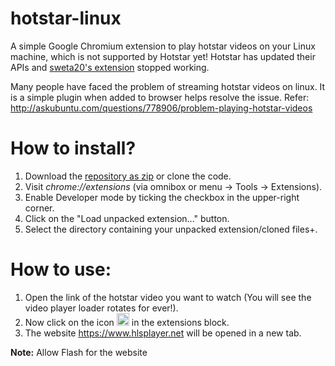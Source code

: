 # hotstar-linux
A simple Google Chromium extension to play hotstar videos on your Linux machine, which is not supported by Hotstar yet!
Hotstar has updated their APIs and [sweta20's extension](https://github.com/sweta20/hotstar-linux) stopped working.

Many people have faced the problem of streaming hotstar videos on linux. It is a simple plugin when added to browser helps resolve the issue.
Refer: http://askubuntu.com/questions/778906/problem-playing-hotstar-videos

# How to install?
1. Download the [repository as zip](https://github.com/vaikoovery/hotstar-linux/archive/master.zip) or clone the code.
2. Visit _chrome://extensions_ (via omnibox or menu -> Tools -> Extensions).
3. Enable Developer mode by ticking the checkbox in the upper-right corner.
4. Click on the "Load unpacked extension..." button.
5. Select the directory containing your unpacked extension/cloned files+.

# How to use:

1. Open the link of the hotstar video you want to watch (You will see the video player loader rotates for ever!).
2. Now click on the icon <img src="https://raw.githubusercontent.com/vaikoovery/hotstar-linux/master/icon.png" width="20px" height="20px" alt="Hotstar Icon" /> in the extensions block.
3. The website https://www.hlsplayer.net will be opened in a new tab.

**Note:**
Allow Flash for the website
